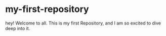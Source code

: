 # my-first-repository
hey! Welcome to all. This is my first Repository, and I am so excited to dive deep into it.
